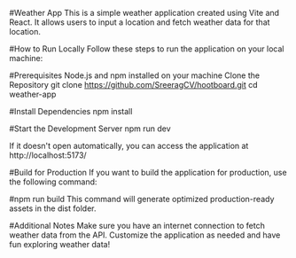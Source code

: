 #Weather App
This is a simple weather application created using Vite and React. It allows users to input a location and fetch weather data for that location.

#How to Run Locally
Follow these steps to run the application on your local machine:

#Prerequisites
Node.js and npm installed on your machine
Clone the Repository
git clone https://github.com/SreeragCV/hootboard.git
cd weather-app

#Install Dependencies
npm install

#Start the Development Server
npm run dev

If it doesn't open automatically, you can access the application at http://localhost:5173/

#Build for Production
If you want to build the application for production, use the following command:

#npm run build
This command will generate optimized production-ready assets in the dist folder.

#Additional Notes
Make sure you have an internet connection to fetch weather data from the API.
Customize the application as needed and have fun exploring weather data!
